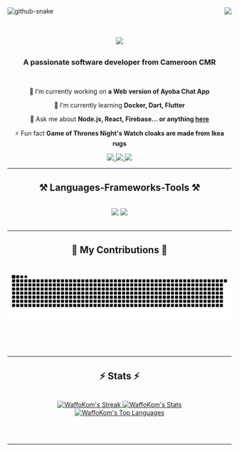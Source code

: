 <picture>
  <source media="(prefers-color-scheme: dark)" srcset="github-snake-dark.svg" />
  <source media="(prefers-color-scheme: light)" srcset="github-snake.svg" />
  <img alt="github-snake" src="github-snake.svg" />
</picture>


<img align="right" src="https://visitor-badge.laobi.icu/badge?page_id=WaffoKom" />

<h1 align="center">
    <img src="https://readme-typing-svg.herokuapp.com/?font=Righteous&size=35&center=true&vCenter=true&width=500&height=70&duration=4000&lines=Hi+There!+👋;+I'm+DaniloWaffis!;" />
</h1>

<h3 align="center">A passionate software developer from Cameroon CMR</h3>

<br/>

<div align="center">
 
 🔭 I’m currently working on **a Web version of Ayoba Chat App**
 
 🌱 I’m currently learning **Docker, Dart, Flutter**

💬 Ask me about **Node.js, React, Firebase... or anything [here](https://github.com/WaffoKom/WaffoKom/issues)**

⚡ Fun fact **Game of Thrones Night's Watch cloaks are made from Ikea rugs** 

 </div>
 
<div align="center"> 
  <a href="kwdparabic@gmail.com">
    <img  src="https://img.shields.io/badge/Gmail-333333?style=for-the-badge&logo=gmail&logoColor=red" />
  </a>
  <a href="https://www.linkedin.com/in/daniel-kom-b4a861314/" target="_blank">
    <img  src="https://img.shields.io/badge/LinkedIn-0077B5?style=for-the-badge&logo=linkedin&logoColor=white" target="_blank" />
  </a>
  <a href="https://x.com/DaniloWaff40563/" target="_blank">
    <img   src="https://img.shields.io/twitter/follow/DaniloWaffis?style=for-the-badge&logo=x&logoColor=white" target="_blank"/>
  </a>
</div>

 <hr/>
 
<h2 align="center">⚒️ Languages-Frameworks-Tools ⚒️</h2>
<br/>
<div align="center">
    <img src="https://skillicons.dev/icons?i=react,mui,html,css,vscode,github,tailwind,git" />
    <img src="https://skillicons.dev/icons?i=nodejs,python,javascript,typescript,express,firebase,mongodb,mysql"/><br>
</div>

<br/>
<hr/>

<div align="center">
  <h2>🐍 My Contributions 🐍</h2>
  <br>
  <img alt="snake eating my contributions" src="https://raw.githubusercontent.com/WaffoKom/WaffoKom/output/github-contribution-grid-snake.svg" />
  
  <br/><br/><br/>
</div>
<hr/>

<h2 align="center">⚡ Stats ⚡</h2>

<br>

<div align=center>
    <a href="https://github-readme-streak-stats.herokuapp.com/?user=WaffoKom&theme=vue-dark&hide_border=false">
      <img width=390 src="https://github-readme-streak-stats.herokuapp.com/?user=WaffoKom&theme=vue-dark&hide_border=false&border_radius=10" alt="WaffoKom's Streak"/>
    </a>
  <a href="https://github-readme-stats.vercel.app/api?username=WaffoKom&theme=vue-dark&show_icons=true&hide_border=false&count_private=false">
  <img width=390 src="https://github-readme-stats.vercel.app/api?username=WaffoKom&theme=vue-dark&show_icons=true&hide_border=false&count_private=false&border_radius=10" alt="WaffoKom's Stats">
</a>
<br/>
 <a href="https://github-readme-stats.vercel.app/api/top-langs/?username=WaffoKom&theme=vue-dark&show_icons=true&hide_border=false&layout=compact">     
<img width=370 align="center" src="https://github-readme-stats.vercel.app/api/top-langs/?username=WaffoKom&theme=vue-dark&show_icons=true&hide_border=false&border_radius=10&size_weight=0.6&count_weight=0.6&layout=compact" alt="WaffoKom's Top Languages">
</a>
</div>

<br/><br/>

<hr/>

<br/>

<br/>
